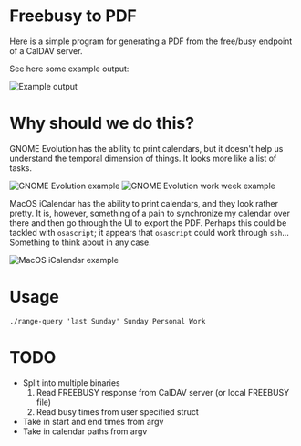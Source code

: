 # Freebusy to PDF

Here is a simple program for generating a PDF from the free/busy endpoint of a CalDAV server.

See here some example output:

![Example output](doc/example-freebusy.png)

# Why should we do this?

GNOME Evolution has the ability to print calendars, but it doesn't help us understand the temporal dimension of things. It looks more like a list of tasks. 

![GNOME Evolution example](./doc/alternatives/gnome-evolution/week.png)
![GNOME Evolution work week example](./doc/alternatives/gnome-evolution/work-week.png)

MacOS iCalendar has the ability to print calendars, and they look rather pretty. It is, however, something of a pain to synchronize my calendar over there and then go through the UI to export the PDF. Perhaps this could be tackled with `osascript`; it appears that `osascript` could work through `ssh`... Something to think about in any case. 

![MacOS iCalendar example](./doc/alternatives/macos-icalendar/icalendar.png)

# Usage

```
./range-query 'last Sunday' Sunday Personal Work
```

# TODO

- Split into multiple binaries
  1. Read FREEBUSY response from CalDAV server (or local FREEBUSY file)
  2. Read busy times from user specified struct
- Take in start and end times from argv
- Take in calendar paths from argv
